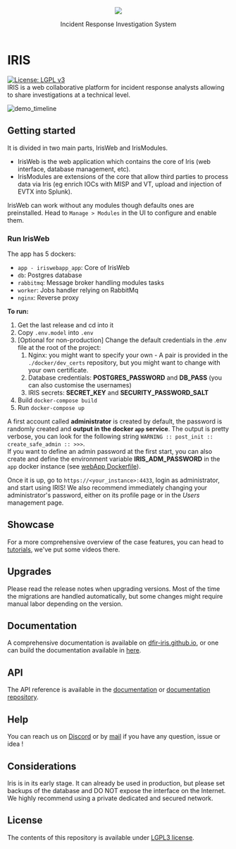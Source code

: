 
<p align="center">
    <img src="source/app/static/assets/img/logo.ico" />
</p>

<p align="center">
  Incident Response Investigation System
  <br>
  <br>
</p>

# IRIS

[![License: LGPL v3](https://img.shields.io/badge/License-LGPL_v3-blue.svg)](./LICENSE.txt)   
IRIS is a web collaborative platform for incident response analysts allowing to share investigations at a technical level. 

![demo_timeline](img/timeline_speed.gif)

## Getting started
It is divided in two main parts, IrisWeb and IrisModules.   
 - IrisWeb is the web application which contains the core of
Iris (web interface, database management, etc). 
 - IrisModules are extensions of the core that allow third parties to process
data via Iris (eg enrich IOCs with MISP and VT, upload and injection of EVTX into Splunk). 
 
IrisWeb can work without any modules though defaults ones are preinstalled. Head to ``Manage > Modules`` in the UI 
to configure and enable them. 

### Run IrisWeb 
The app has 5 dockers: 
- `app - iriswebapp_app`: Core of IrisWeb 
- `db`: Postgres database 
- `rabbitmq`: Message broker handling modules tasks
- `worker`: Jobs handler relying on RabbitMq 
- `nginx`: Reverse proxy

**To run:**
1. Get the last release and cd into it
2. Copy `.env.model` into `.env`
3. [Optional for non-production] Change the default credentials in the .env file at 
the root of the project:
   1. Nginx: you might want to specify your own - A pair is provided  in the `./docker/dev_certs` repository, but you might want to change with your own certificate.
   2. Database credentials: **POSTGRES_PASSWORD** and **DB_PASS** (you can also customise the usernames)
   3. IRIS secrets: **SECRET_KEY** and **SECURITY_PASSWORD_SALT**
4. Build `docker-compose build`
5. Run `docker-compose up` 

A first account called **administrator** is created by default, the password is randomly 
created and **output in the docker `app` service**. The output is pretty verbose, you can look for the following string ``WARNING :: post_init :: create_safe_admin :: >>>``.  
If you want to define an admin password at the first start, you can also create and define the environment variable **IRIS_ADM_PASSWORD**
in the `app` docker instance (see [webApp Dockerfile](./docker/webApp/Dockerfile)).

Once it is up, go to ``https://<your_instance>:4433``, login as administrator, and start using IRIS!
We also recommend immediately changing your administrator's password, either on its profile page or in the *Users* management page.

## Showcase
For a more comprehensive overview of the case features, 
you can head to [tutorials](https://dfir-iris.github.io/operations/tutorials.html), we've put some videos there.  

## Upgrades
Please read the release notes when upgrading versions. Most of the time the migrations are handled automatically, but some
changes might require manual labor depending on the version. 

## Documentation
A comprehensive documentation is available on [dfir-iris.github.io](https://dfir-iris.github.io), or one can build 
the documentation available in [here](https://github.com/dfir-iris/iris-doc-src).

## API
The API reference is available in the [documentation](https://dfir-iris.github.io/operations/api.html#references) or [documentation repository](https://github.com/dfir-iris/iris-doc-src).

## Help
You can reach us on [Discord](https://discord.gg/fwuXkpBHGz) or by [mail](mailto:contact@dfir-iris.org) if you have any question, issue or idea !

## Considerations
Iris is in its early stage. It can already be used in production, but please set backups of the database and DO NOT expose the interface on the Internet. We highly recommend using a private dedicated and secured network.

## License
The contents of this repository is available under [LGPL3 license](LICENSE.txt).

